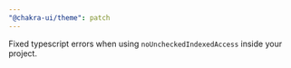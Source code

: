 ```yaml
---
"@chakra-ui/theme": patch
---
```


Fixed typescript errors when using `noUncheckedIndexedAccess` inside your
project.

